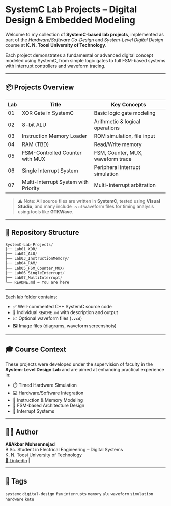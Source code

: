 #  SystemC Lab Projects – Digital Design & Embedded Modeling

Welcome to my collection of **SystemC-based lab projects**, implemented as part of the _Hardware/Software Co-Design_ and _System-Level Digital Design_ course at **K. N. Toosi University of Technology**.

Each project demonstrates a fundamental or advanced digital concept modeled using SystemC, from simple logic gates to full FSM-based systems with interrupt controllers and waveform tracing.

---

## 📦 Projects Overview

| Lab | Title                                   | Key Concepts                      |
|-----|-----------------------------------------|-----------------------------------|
| 01  | XOR Gate in SystemC                     | Basic logic gate modeling         |
| 02  | 8-bit ALU                                | Arithmetic & logical operations   |
| 03  | Instruction Memory Loader                | ROM simulation, file input        |
| 04  | RAM (TBD)                                | Read/Write memory                 |
| 05  | FSM-Controlled Counter with MUX         | FSM, Counter, MUX, waveform trace |
| 06  | Single Interrupt System                 | Peripheral interrupt simulation   |
| 07  | Multi-Interrupt System with Priority     | Multi-interrupt arbitration       |

> ⚠️ Note: All source files are written in **SystemC**, tested using **Visual Studio**, and many include `.vcd` waveform files for timing analysis using tools like **GTKWave**.

---

## 📂 Repository Structure

```cpp
SystemC-Lab-Projects/
├── Lab01_XOR/
├── Lab02_ALU/
├── Lab03_InstructionMemory/
├── Lab04_RAM/
├── Lab05_FSM_Counter_MUX/
├── Lab06_SingleInterrupt/
├── Lab07_MultiInterrupt/
└── README.md ← You are here
```

---

Each lab folder contains:
- ✅ Well-commented C++ SystemC source code  
- 📄 Individual `README.md` with description and output  
- 📈 Optional waveform files (`.vcd`)  
- 🖼️ Image files (diagrams, waveform screenshots)

---

## 🎓 Course Context

These projects were developed under the supervision of faculty in the **System-Level Design Lab** and are aimed at enhancing practical experience in:

- ⏱️ Timed Hardware Simulation  
- 💻 Hardware/Software Integration  
- 🧮 Instruction & Memory Modeling  
- 🔁 FSM-based Architecture Design  
- 🔔 Interrupt Systems

---

## 👨‍💻 Author

**AliAkbar Mohsennejad**  
B.Sc. Student in Electrical Engineering – Digital Systems  
K. N. Toosi University of Technology  
[🔗 LinkedIn](https://www.linkedin.com/in/aliakbar-mohsennejad) | 

---

## 📌 Tags

`systemc` `digital-design` `fsm` `interrupts` `memory` `alu` `waveform` `simulation` `hardware` `kntu`
